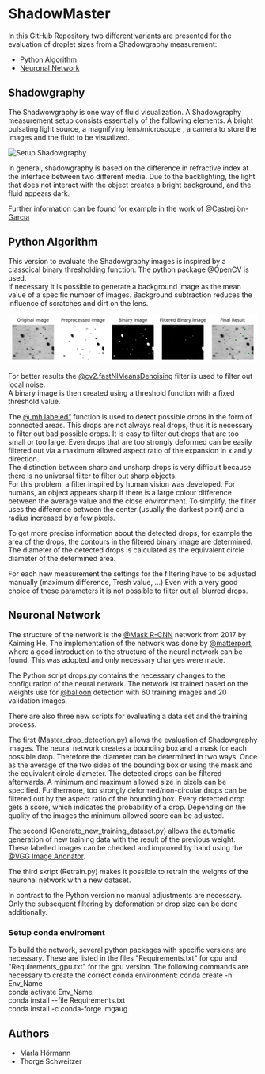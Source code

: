 # ShadowMaster

In this GitHub Repository two different variants are presented for the evaluation of droplet sizes from a Shadowgraphy measurement:

* [Python Algorithm](#python-algorithm)
* [Neuronal Network](#neuronal-network)

## Shadowgraphy

The Shadwowgraphy is one way of fluid visualization. A Shadowgraphy measurement setup consists essentially of the following elements. A bright pulsating light source, a magnifying lens/microscope , a camera to store the images and the fluid to be visualized.

<img src="setup_shadowgraphy.JPG" alt="Setup Shadowgraphy" width="600"/>

In general, shadowgraphy is based on the difference in refractive index at the interface between two different media.
Due to the backlighting, the light that does not interact with the object creates a bright background, and the fluid appears dark. 

Further information can be found for example in the work of  [@Castrej ́on-Garcıa](http://www.scielo.org.mx/pdf/rmf/v57n3/v57n3a16.pdf)

## Python Algorithm

This version to evaluate the Shadowgraphy images is inspired by a classcical binary thresholding function. The python package
[@OpenCV ](https://opencv-python-tutroals.readthedocs.io/en/latest/index.html) is used. \
If necessary it is possible to generate a background image as the mean value of a specific number of images.
Background subtraction reduces the influence of scratches and dirt on the lens. 

<img src="example_python.png " alt="All Steps" width="600"/>


For better results the [@cv2.fastNlMeansDenoising](https://opencv-python-tutroals.readthedocs.io/en/latest/py_tutorials/py_photo/py_non_local_means/py_non_local_means.html) filter is used to filter out local noise. \
A binary image is then created using a threshold function with a fixed threshold value.

The [@„mh.labeled“](https://mahotas.readthedocs.io/en/latest/labeled.html) function is used to detect possible drops in the form of connected areas.
This drops are not always real drops, thus it is necessary to filter out bad possible drops.
It is easy to filter out drops that are too small or too large. 
Even drops that are too strongly deformed can be easily filtered out via a maximum allowed aspect ratio of the expansion in x and y direction. \
The distinction between sharp and unsharp drops is very difficult because there is no universal filter to filter out sharp objects. \
For this problem, a filter inspired by human vision was developed. 
For humans, an object appears sharp if there is a large colour difference between the average value and the close environment.
To simplify, the filter uses the difference between the center (usually the darkest point) and a radius increased by a few pixels. 

To get more precise information about the detected drops, for example the area of the drops, the contours in the filtered binary image are determined.
The diameter of the detected drops is calculated as the equivalent circle diameter of the determined area.

For each new measurement the settings for the filtering have to be adjusted manually (maximum difference, Tresh value, ...) 
Even with a very good choice of these parameters it is not possible to filter out all blurred drops.


## Neuronal Network

The structure of the network is the [@Mask R-CNN](https://arxiv.org/abs/1703.06870) network from 2017 by Kaiming He.
The implementation of the network was done by [@matterport](https://github.com/matterport/Mask_RCNN), where a good introduction to the structure of the neural network can be found. This was adopted and only necessary changes were made. 

The Python script drops.py contains the necessary changes to the configuration of the neural network. 
The network ist trained based on the weights use for [@balloon](https://github.com/matterport/Mask_RCNN/tree/master/samples/balloon) detection with 60 training images and 20 validation images.

There are also three new scripts for evaluating a data set and the training process.

The first (Master_drop_detection.py) allows the evaluation of Shadowgraphy images. The neural network creates a bounding box and a mask for each possible drop. Therefore the diameter can be determined in two ways. Once as the average of the two sides of the bounding box or using the mask and the equivalent circle diameter. The detected drops can be filtered afterwards. A minimum and maximum allowed size in pixels can be specified. Furthermore, too strongly deformed/non-circular drops can be filtered out by the aspect ratio of the bounding box. Every detected drop gets a score, which indicates the probability of a drop. Depending on the quality of the images the minimum allowed score can be adjusted.

The second (Generate_new_training_dataset.py) allows the automatic generation of new training data with the result of the previous weight. 
These labelled images can be checked and improved by hand using the [@VGG Image Anonator](http://www.robots.ox.ac.uk/~vgg/software/via/).

The third skript (Retrain.py) makes it possible to retrain the weights of the neuronal network with a new dataset.

In contrast to the Python version no manual adjustments are necessary. Only the subsequent filtering by deformation or drop size can be done additionally.

### Setup conda enviroment

To build the network, several python packages with specific versions are necessary. These are listed in the files "Requirements.txt" for cpu and "Requirements_gpu.txt" for the gpu version.
The following commands are necessary to create the correct conda environment: 
conda create -n Env_Name \
conda activate Env_Name \
conda install --file Requirements.txt \
conda install -c conda-forge imgaug 

## Authors
* Marla Hörmann
* Thorge Schweitzer

